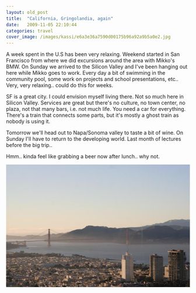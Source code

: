 ```yaml
---
layout: old_post
title:  "California, Gringolandia, again"
date:   2009-11-05 22:10:44 
categories: travel
cover_image: /images/kassi/e6a3e36a7590d00175b96a92a9b5a0e2.jpg
---
```

A week spent in the U.S has been very relaxing. Weekend started in San Francisco from where we did excursions around the area with Mikko's BMW. On Sunday we arrived to the Silicon Valley and I've been hanging out here while Mikko goes to work. Every day a bit of swimming in the community pool, some work on projects and school presentations, etc.. Very, very relaxing.. could do this for weeks.

SF is a great city. I could envision myself living there. Not so much here in Silicon Valley. Services are great but there's no culture, no town center, no plaza, not that many bars, i.e. not much life. You need a car for everything. There's a train that connects some parts, but it's mostly a ghost train as nobody is using it.

Tomorrow we'll head out to Napa/Sonoma valley to taste a bit of wine. On Sunday I'll have to return to the developing world. Last month of lectures before the big trip..

Hmm.. kinda feel like grabbing a beer now after lunch.. why not.

![](/images/kassi/e6a3e36a7590d00175b96a92a9b5a0e2.jpg)
